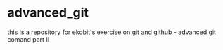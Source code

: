 # advanced_git
this is a repository for ekobit's exercise on git and github - advanced git comand part II
